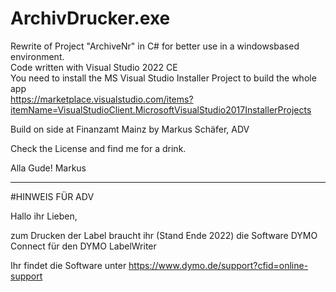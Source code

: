 # ArchivDrucker.exe

Rewrite of Project "ArchiveNr" in C# for better use in a windowsbased environment. <br/>
Code written with Visual Studio 2022 CE <br/>
You need to install the MS Visual Studio Installer Project to build the whole app <br/>
https://marketplace.visualstudio.com/items?itemName=VisualStudioClient.MicrosoftVisualStudio2017InstallerProjects

Build on side at Finanzamt Mainz by Markus Schäfer, ADV

Check the License and find me for a drink.

Alla Gude!
Markus

-----

#HINWEIS FÜR ADV

Hallo ihr Lieben, 

zum Drucken der Label braucht ihr (Stand Ende 2022) die Software DYMO Connect für den DYMO LabelWriter

Ihr findet die Software unter https://www.dymo.de/support?cfid=online-support
